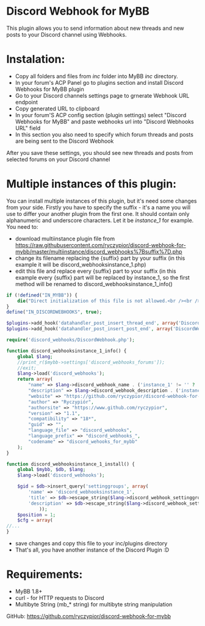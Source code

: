 Discord Webhook for MyBB
========================

This plugin allows you to send information about new threads and new posts to your Discord channel using Webhooks.

Instalation:
============

* Copy all folders and files from *inc* folder into MyBB *inc* directory.
* In your forum's ACP Panel go to plugins section and install Discord Webhooks for MyBB plugin
* Go to your Discord channels settings page to grnerate Webhook URL endpoint
* Copy generated URL to clipboard
* In your forum'S ACP config section (plugin settings) select "Discord Webhooks for MyBB" and paste webhooks url into "Discord Webhooks URL" field
* In this section you also need to specify which forum threads and posts are being sent to the Discord Webhook

After you save these settings, you should see new threads and posts from selected forums on your Discord channel

Multiple instances of this plugin:
=================================
You can install multiple instances of this plugin, but it's need some changes from your side. Firstly you have to specify the suffix - it's a name you will use to differ your another plugin from the first one. It should contain only alphanumeric and underscore characters. Let it be *instance_1* for example. You need to:
* download multiinstance plugin file from https://raw.githubusercontent.com/ryczypior/discord-webhook-for-mybb/master/multiinstance/discord_webhooks%7Bsuffix%7D.php
* change its filename replacing the {suffix} part by your suffix (in this example it will be discord_webhooksinstance_1.php)
* edit this file and replace every {suffix} part to your suffix (in this example every {suffix} part will be replaced by instance_1, so the first method will be renamed to discord_webhooksinstance_1_info()
```php
if (!defined("IN_MYBB")) {
    die("Direct initialization of this file is not allowed.<br /><br />Please make sure IN_MYBB is defined.");
}
define("IN_DISCORDWEBHOOKS", true);

$plugins->add_hook('datahandler_post_insert_thread_end', array('DiscordWebhook', 'newThreadinstance_1'));
$plugins->add_hook('datahandler_post_insert_post_end', array('DiscordWebhook', 'newPostinstance_1'));

require('discord_webhooks/DiscordWebhook.php');

function discord_webhooksinstance_1_info() {
    global $lang;
    //print_r($mybb->settings['discord_webhooks_forums']);
    //exit;
    $lang->load('discord_webhooks');
    return array(
        "name" => $lang->discord_webhook_name . ('instance_1' != '' ? ' (Suffix: instance_1)' : ''),
        "description" => $lang->discord_webhook_description . ('instance_1' != '' ? ' (Suffix: instance_1)' : ''),
        "website" => "https://github.com/ryczypior/discord-webhook-for-mybb",
        "author" => "Ryczypiór",
        "authorsite" => "https://www.github.com/ryczypior",
        "version" => "1.1",
        "compatibility" => "18*",
        "guid" => "",
        "language_file" => "discord_webhooks",
        "language_prefix" => "discord_webhooks_",
        "codename" => "discord_wehooks_for_mybb"
    );
}

function discord_webhooksinstance_1_install() {
    global $mybb, $db, $lang;
    $lang->load('discord_webhooks');

    $gid = $db->insert_query('settinggroups', array(
        'name' => 'discord_webhooksinstance_1',
        'title' => $db->escape_string($lang->discord_webhook_settinggroups_title) . ('instance_1' != '' ? ' (Suffix: instance_1)' : ''),
        'description' => $db->escape_string($lang->discord_webhook_settinggroups_description) . ('instance_1' != '' ? ' (Suffix: instance_1)' : ''),
            ));
    $position = 1;
    $cfg = array(
//...
} 
```
* save changes and copy this file to your inc/plugins directory
* That's all, you have another instance of the Discord Plugin :D

Requirements:
=============

* MyBB 1.8+
* curl - for HTTP requests to Discord
* Multibyte String (mb_* string) for multibyte string manipulation

GitHub: https://github.com/ryczypior/discord-webhook-for-mybb
